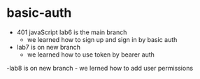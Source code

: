 # basic-auth
- 401 javaScript lab6 is the main branch
    - we learned how to sign up and sign in by basic auth 
- lab7 is on new branch 
    - we learned how to use token by bearer auth 
    
-lab8 is on new branch
    - we lerned how to add user permissions